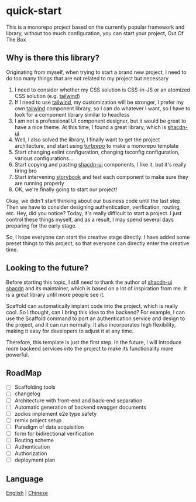 # quick-start

This is a monorepo project based on the currently popular framework and library, without too much configuration, you can start your project, Out Of The Box

## Why is there this library?

Originating from myself, when trying to start a brand new project, I need to do too many things that are not related to my project but necessary

1. I need to consider whether my CSS solution is CSS-in-JS or an atomized CSS solution (e.g. [tailwind](https://tailwindcss.com/docs/installation))
2. If I need to use [tailwind](https://tailwindcss.com/docs/installation), my customization will be stronger, I prefer my own [tailwind](https://tailwindcss.com/docs/installation) component library, so I can do whatever I want, so I have to look for a component library similar to headless
3. I am not a professional UI component designer, but it would be great to have a nice theme. At this time, I found a great library, which is [shacdn-ui](https://ui.shadcn.com/)
4. Well, I also solved the library, I finally want to get the project architecture, and start using [turbrepo](https://turborepo.org/) to make a monorepo template
5. Start changing eslint configuration, changing tsconfig configuration, various configurations...
6. Start copying and pasting [shacdn-ui](https://ui.shadcn.com/) components, I like it, but it's really tiring bro
7. Start intervening [storybook](https://storybook.js.org/) and test each component to make sure they are running properly
8. OK, we're finally going to start our project!

Okay, we didn't start thinking about our business code until the last step. Then we have to consider designing authentication, verification, routing, etc. Hey, did you notice? Today, it's really difficult to start a project. I just control these things myself, and as a result, I may spend several days preparing for the early stage.

So, I hope everyone can start the creative stage directly. I have added some preset things to this project, so that everyone can directly enter the creative time.

## Looking to the future?

Before starting this topic, I still need to thank the author of [shacdn-ui](https://ui.shadcn.com/) [shacdn](https://github.com/shadcn) and its maintainer, which is based on a lot of inspiration from me. It is a great library until more people see it.

Scaffold can automatically implant code into the project, which is really cool. So I thought, can I bring this idea to the backend? For example, I can use the Scaffold command to port an authentication service and design to the project, and it can run normally. It also incorporates high flexibility, making it easy for developers to adjust it at any time.

Therefore, this template is just the first step. In the future, I will introduce more backend services into the project to make its functionality more powerful.

## RoadMap

- [ ]  Scaffolding tools
- [ ]  changelog
- [ ]  Architecture with front-end and back-end separation
- [ ]  Automatic generation of backend swagger documents
- [ ]  zodios implement e2e type safety
- [ ]  remix project setup
- [ ]  Paradigm of data acquisition
- [ ]  form for bidirectional verification
- [ ]  Routing scheme
- [ ]  Authentication
- [ ]  Authorization
- [ ]  deployment plan

## Language

[English](https://github.com/tenghuan123/quick-start/blob/main/README.md) | [Chinese](https://github.com/tenghuan123/quick-start/blob/main/README-CN.md)